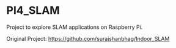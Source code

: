 # PI4_SLAM
Project to explore SLAM applications on Raspberry Pi. 

Original Project: https://github.com/surajshanbhag/Indoor_SLAM
